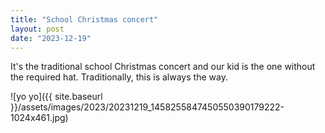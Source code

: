 ```yaml
---
title: "School Christmas concert"
layout: post
date: "2023-12-19"
---
```


It's the traditional school Christmas concert and our kid is the one without the required hat. Traditionally, this is always the way.

![yo yo]({{ site.baseurl }}/assets/images/2023/20231219_1458255847450550390179222-1024x461.jpg)
